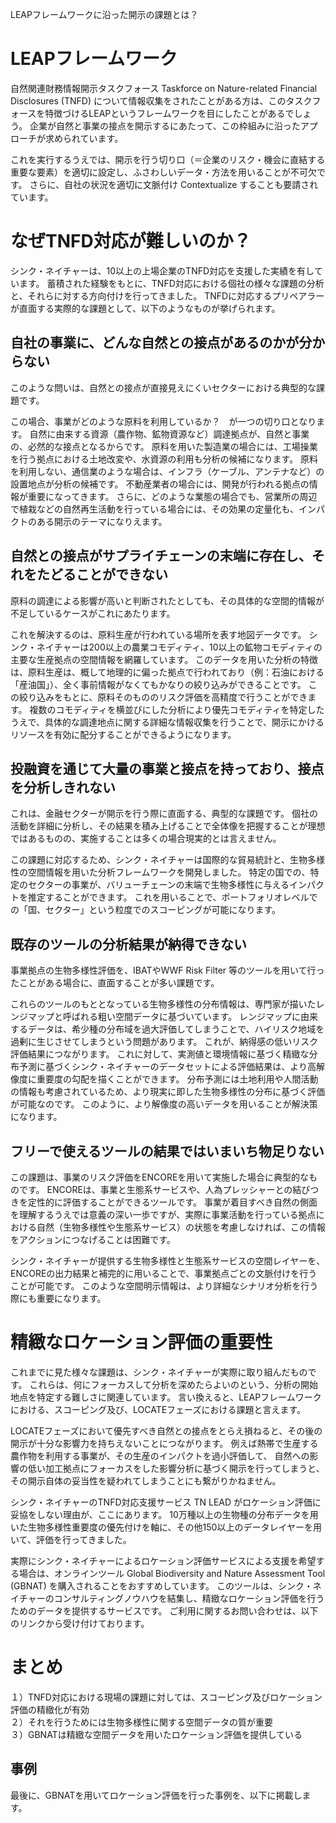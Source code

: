 LEAPフレームワークに沿った開示の課題とは？

# LEAPフレームワーク

自然関連財務情報開示タスクフォース Taskforce on Nature-related Financial Disclosures (TNFD) について情報収集をされたことがある方は、このタスクフォースを特徴づけるLEAPというフレームワークを目にしたことがあるでしょう。
企業が自然と事業の接点を開示するにあたって、この枠組みに沿ったアプローチが求められています。  

これを実行するうえでは、開示を行う切り口（＝企業のリスク・機会に直結する重要な要素）を適切に設定し、ふさわしいデータ・方法を用いることが不可欠です。
さらに、自社の状況を適切に文脈付け Contextualize することも要請されています。


# なぜTNFD対応が難しいのか？

シンク・ネイチャーは、10以上の上場企業のTNFD対応を支援した実績を有しています。
蓄積された経験をもとに、TNFD対応における個社の様々な課題の分析と、それらに対する方向付けを行ってきました。
TNFDに対応するプリペアラーが直面する実際的な課題として、以下のようなものが挙げられます。  


## 自社の事業に、どんな自然との接点があるのかが分からない

このような問いは、自然との接点が直接見えにくいセクターにおける典型的な課題です。  

この場合、事業がどのような原料を利用しているか？　が一つの切り口となります。
自然に由来する資源（農作物、鉱物資源など）調達拠点が、自然と事業の、必然的な接点となるからです。
原料を用いた製造業の場合には、工場操業を行う拠点における土地改変や、水資源の利用も分析の候補になります。
原料を利用しない、通信業のような場合は、インフラ（ケーブル、アンテナなど）の設置地点が分析の候補です。
不動産業者の場合には、開発が行われる拠点の情報が重要になってきます。
さらに、どのような業態の場合でも、営業所の周辺で植栽などの自然再生活動を行っている場合には、その効果の定量化も、インパクトのある開示のテーマになりえます。

## 自然との接点がサプライチェーンの末端に存在し、それをたどることができない

原料の調達による影響が高いと判断されたとしても、その具体的な空間的情報が不足しているケースがこれにあたります。  

これを解決するのは、原料生産が行われている場所を表す地図データです。
シンク・ネイチャーは200以上の農業コモディティ、10以上の鉱物コモディティの主要な生産拠点の空間情報を網羅しています。
このデータを用いた分析の特徴は、原料生産は、概して地理的に偏った拠点で行われており（例：石油における「産油国」）、全く事前情報がなくてもかなりの絞り込みができることです。
この絞り込みをもとに、原料そのもののリスク評価を高精度で行うことができます。
複数のコモディティを横並びにした分析により優先コモディティを特定したうえで、具体的な調達地点に関する詳細な情報収集を行うことで、開示にかけるリソースを有効に配分することができるようになります。

## 投融資を通じて大量の事業と接点を持っており、接点を分析しきれない

これは、金融セクターが開示を行う際に直面する、典型的な課題です。
個社の活動を詳細に分析し、その結果を積み上げることで全体像を把握することが理想ではあるものの、実施することは多くの場合現実的とは言えません。  

この課題に対応するため、シンク・ネイチャーは国際的な貿易統計と、生物多様性の空間情報を用いた分析フレームワークを開発しました。
特定の国での、特定のセクターの事業が、バリューチェーンの末端で生物多様性に与えるインパクトを推定することができます。
これを用いることで、ポートフォリオレベルでの「国、セクター」という粒度でのスコーピングが可能になります。


## 既存のツールの分析結果が納得できない

事業拠点の生物多様性評価を、IBATやWWF Risk Filter 等のツールを用いて行ったことがある場合に、直面することが多い課題です。  

これらのツールのもととなっている生物多様性の分布情報は、専門家が描いたレンジマップと呼ばれる粗い空間データに基づいています。
レンジマップに由来するデータは、希少種の分布域を過大評価してしまうことで、ハイリスク地域を過剰に生じさせてしまうという問題があります。
これが、納得感の低いリスク評価結果につながります。
これに対して、実測値と環境情報に基づく精緻な分布予測に基づくシンク・ネイチャーのデータセットによる評価結果は、より高解像度に重要度の勾配を描くことができます。
分布予測には土地利用や人間活動の情報も考慮されているため、より現実に即した生物多様性の分布に基づく評価が可能なのです。
このように、より解像度の高いデータを用いることが解決策になります。


## フリーで使えるツールの結果ではいまいち物足りない

この課題は、事業のリスク評価をENCOREを用いて実施した場合に典型的なものです。
ENCOREは、事業と生態系サービスや、人為プレッシャーとの結びつきを定性的に評価することができるツールです。
事業が着目すべき自然の側面を理解するうえでは意義の深い一歩ですが、実際に事業活動を行っている拠点における自然（生物多様性や生態系サービス）の状態を考慮しなければ、この情報をアクションにつなげることは困難です。  

シンク・ネイチャーが提供する生物多様性と生態系サービスの空間レイヤーを、ENCOREの出力結果と補完的に用いることで、事業拠点ごとの文脈付けを行うことが可能です。
このような空間明示情報は、より詳細なシナリオ分析を行う際にも重要になります。

# 精緻なロケーション評価の重要性

これまでに見た様々な課題は、シンク・ネイチャーが実際に取り組んだものです。
これらは、何にフォーカスして分析を深めたらよいのという、分析の開始地点を特定する難しさに関連しています。
言い換えると、LEAPフレームワークにおける、スコーピング及び、LOCATEフェーズにおける課題と言えます。  

LOCATEフェーズにおいて優先すべき自然との接点をとらえ損ねると、その後の開示が十分な影響力を持ちえないことにつながります。
例えば熱帯で生産する農作物を利用する事業が、その生産のインパクトを過小評価して、
自然への影響の低い加工拠点にフォーカスをした影響分析に基づく開示を行ってしまうと、その開示自体の妥当性を疑われてしまうことにも繋がりかねません。  

シンク・ネイチャーのTNFD対応支援サービス TN LEAD がロケーション評価に妥協をしない理由が、ここにあります。
10万種以上の生物種の分布データを用いた生物多様性重要度の優先付けを軸に、その他150以上のデータレイヤーを用いて、評価を行ってきました。  

実際にシンク・ネイチャーによるロケーション評価サービスによる支援を希望する場合は、オンラインツール Global Biodiversity and Nature Assessment Tool (GBNAT) を購入されることをおすすめしています。
このツールは、シンク・ネイチャーのコンサルティングノウハウを結集し、精緻なロケーション評価を行うためのデータを提供するサービスです。
ご利用に関するお問い合わせは、以下のリンクから受け付けております。


# まとめ

１）TNFD対応における現場の課題に対しては、スコーピング及びロケーション評価の精緻化が有効  
２）それを行うためには生物多様性に関する空間データの質が重要  
３）GBNATは精緻な空間データを用いたロケーション評価を提供している  

## 事例

最後に、GBNATを用いてロケーション評価を行った事例を、以下に掲載します。




